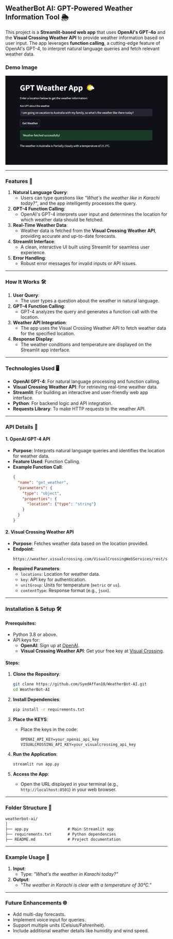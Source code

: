 ## WeatherBot AI: GPT-Powered Weather Information Tool 🌦️

This project is a **Streamlit-based web app** that uses **OpenAI's GPT-4o** and the **Visual Crossing Weather API** to provide weather information based on user input. The app leverages **function calling**, a cutting-edge feature of OpenAI's GPT-4, to interpret natural language queries and fetch relevant weather data.

### Demo Image
![Demo Image](demo_image.PNG)

---

### Features 🌟

1. **Natural Language Query**: 
   - Users can type questions like *"What's the weather like in Karachi today?"*, and the app intelligently processes the query.
2. **GPT-4 Function Calling**:
   - OpenAI's GPT-4 interprets user input and determines the location for which weather data should be fetched.
3. **Real-Time Weather Data**:
   - Weather data is fetched from the **Visual Crossing Weather API**, providing accurate and up-to-date forecasts.
4. **Streamlit Interface**:
   - A clean, interactive UI built using Streamlit for seamless user experience.
5. **Error Handling**:
   - Robust error messages for invalid inputs or API issues.

---

### How It Works 🛠️

1. **User Query**:
   - The user types a question about the weather in natural language.
2. **GPT-4 Function Calling**:
   - GPT-4 analyzes the query and generates a function call with the location.
3. **Weather API Integration**:
   - The app uses the Visual Crossing Weather API to fetch weather data for the specified location.
4. **Response Display**:
   - The weather conditions and temperature are displayed on the Streamlit app interface.

---

### Technologies Used 🖥️

- **OpenAI GPT-4**: For natural language processing and function calling.
- **Visual Crossing Weather API**: For retrieving real-time weather data.
- **Streamlit**: For building an interactive and user-friendly web app interface.
- **Python**: For backend logic and API integration.
- **Requests Library**: To make HTTP requests to the weather API.

---

### API Details 🔑

#### 1. **OpenAI GPT-4 API**
- **Purpose**: Interprets natural language queries and identifies the location for weather data.
- **Feature Used**: Function Calling.
- **Example Function Call**:
  ```json
  {
    "name": "get_weather",
    "parameters": {
      "type": "object",
      "properties": {
        "location": {"type": "string"}
      }
    }
  }
  ```

#### 2. **Visual Crossing Weather API**
- **Purpose**: Fetches weather data based on the location provided.
- **Endpoint**: 
  ```
  https://weather.visualcrossing.com/VisualCrossingWebServices/rest/services/weatherdata/forecast
  ```
- **Required Parameters**:
  - `locations`: Location for weather data.
  - `key`: API key for authentication.
  - `unitGroup`: Units for temperature (`metric` or `us`).
  - `contentType`: Response format (e.g., `json`).

---

### Installation & Setup 🛠️

#### Prerequisites:
- Python 3.8 or above.
- API keys for:
  - **OpenAI**: Sign up at [OpenAI](https://platform.openai.com/signup/).
  - **Visual Crossing Weather API**: Get your free key at [Visual Crossing](https://www.visualcrossing.com/).

#### Steps:
1. **Clone the Repository**:
   ```bash
   git clone https://github.com/SyedAffan10/WeatherBot-AI.git
   cd WeatherBot-AI
   ```

2. **Install Dependencies**:
   ```bash
   pip install -r requirements.txt
   ```

3. **Place the KEYS**:
   - Place the keys in the code:
     ```
     OPENAI_API_KEY=your_openai_api_key
     VISUALCROSSING_API_KEY=your_visualcrossing_api_key
     ```

4. **Run the Application**:
   ```bash
   streamlit run app.py
   ```

5. **Access the App**:
   - Open the URL displayed in your terminal (e.g., `http://localhost:8501`) in your web browser.

---

### Folder Structure 📂

```
weatherbot-ai/
│
├── app.py                 # Main Streamlit app
├── requirements.txt       # Python dependencies
├── README.md              # Project documentation
```

---

### Example Usage 🚀

1. **Input**:
   - Type: *"What's the weather in Karachi today?"*
2. **Output**:
   - *"The weather in Karachi is clear with a temperature of 30°C."*

---

### Future Enhancements 🌐

- Add multi-day forecasts.
- Implement voice input for queries.
- Support multiple units (Celsius/Fahrenheit).
- Include additional weather details like humidity and wind speed.
